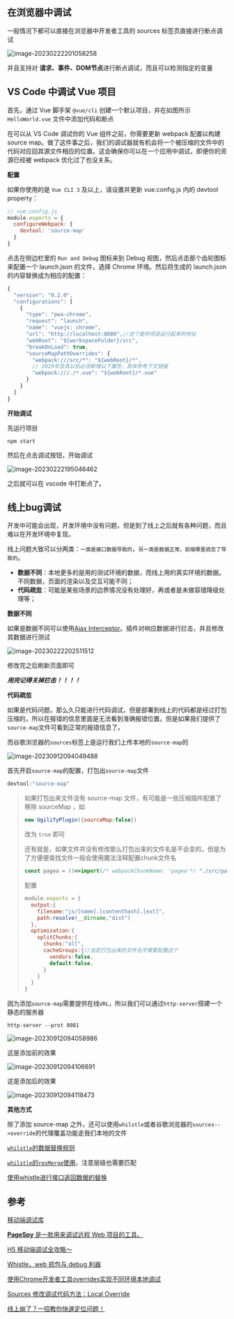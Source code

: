 ## 在浏览器中调试

一般情况下都可以直接在浏览器中开发者工具的 sources 标签页直接进行断点调试

![image-20230222201058258](代码调试和bug处理/image-20230222201058258.png)

并且支持对 **请求、事件、DOM节点**进行断点调试，而且可以检测指定的变量



## VS Code 中调试 Vue 项目

首先，通过 Vue 脚手架 `@vue/cli` 创建一个默认项目，并在如图所示 `HelloWorld.vue` 文件中添加代码和断点

在可以从 VS Code 调试你的 Vue 组件之前，你需要更新 webpack 配置以构建 source map。做了这件事之后，我们的调试器就有机会将一个被压缩的文件中的代码对应回其源文件相应的位置。这会确保你可以在一个应用中调试，即便你的资源已经被 webpack 优化过了也没关系。

**配置**

如果你使用的是 `Vue CLI 3` 及以上，请设置并更新 vue.config.js 内的 devtool property：

```js
// vue.config.js
module.exports = {
  configureWebpack: {
    devtool: 'source-map'
  }
}
```

点击在侧边栏里的 `Run and Debug` 图标来到 Debug 视图，然后点击那个齿轮图标来配置一个 launch.json 的文件，选择 Chrome 环境。然后将生成的 launch.json 的内容替换成为相应的配置：

```js
{
  "version": "0.2.0",
  "configurations": [
    {
      "type": "pwa-chrome",
      "request": "launch",
      "name": "vuejs: chrome",
      "url": "http://localhost:8080",//这个是你项目运行起来的地址
      "webRoot": "${workspaceFolder}/src",
      "breakOnLoad": true,
      "sourceMapPathOverrides": {
        "webpack:///src/*": "${webRoot}/*",
        // 2019年及其以后必须新增以下属性，具体参考下文链接
        "webpack:///./*.vue": "${webRoot}/*.vue"
      }
    }
  ]
}
```

**开始调试**

先运行项目

```shell
npm start
```

然后在点击调试按钮，开始调试

![image-20230222195046462](代码调试和bug处理/image-20230222195046462.png)

之后就可以在 vscode 中打断点了。



## 线上bug调试

开发中可能会出现，开发环境中没有问题，但是到了线上之后就有各种问题，而且难以在开发环境中复现。

线上问题大致可以分两类：`一类是接口数据导致的`，`另一类是数据正常，前端哪里疏忽了导致的`。

- **数据不同**：本地更多的是用的测试环境的数据，而线上用的真实环境的数据。不同数据，页面的渲染以及交互可能不同；
- **代码疏忽**：可能是某些场景的边界情况没有处理好，再或者是未做容错降级处理等；

**数据不同**

如果是数据不同可以使用[Ajax Interceptor](https://link.juejin.cn/?target=https%3A%2F%2Fchrome.google.com%2Fwebstore%2Fdetail%2Fajax-interceptor%2Fnhpjggchkhnlbgdfcbgpdpkifemomkpg)。插件对响应数据进行拦击，并且修改其数据进行测试

![image-20230222202511512](代码调试和bug处理/image-20230222202511512.png)

修改完之后刷新页面即可

***用完记得关掉拦击！！！！***



**代码疏忽**

如果是代码问题，那么久只能进行代码调试，但是部署到线上的代码都是经过打包压缩的，所以在报错的信息里面是无法看到准确报错位置。但是如果我们提供了`source-map`文件可看到正常的报错信息了。

而谷歌浏览器的`sources`标签上是运行我们上传本地的`source-map`的

![image-20230912094049488](代码调试和bug处理/image-20230912094049488.png)

首先开启`source-map`的配置，打包出`source-map`文件

```js
devtool:"source-map"
```

> 如果打包出来文件没有 source-map 文件，有可能是一些压缩插件配置了移除 sourceMap ，如
>
> ```js
> new UgilifyPlugin({sourceMap:false})
> ```
>
> 改为 `true` 即可
>
> 还有就是，如果文件并没有修改那么打包出来的文件名是不会变的，但是为了方便便查找文件一般会使用魔法注释配置chunk文件名
>
> ```js
> const pagea = ()=>import(/* webpackChunkName: 'pagea'*/ "./src/pagea.vue");
> ```
>
> 配置
>
> ```js
> module.exports = {
>   output:{
>     filename:"js/[name].[contenthash].[ext]",
>     path:resolve(__dirname,"dist")
>   },
>   optimization:{
>     splitChunks:{
>       chunks:"all",
>       cacheGroups:{//自定打包出来的文件名字需要配置这个
>         vendors:false,
>         default:false,
>       }
>     }
>   }
> }
> ```

因为添加`source-map`需要提供在线`URL`，所以我们可以通过`http-server`搭建一个静态的服务器

```shell
http-server --prot 8081
```

![image-20230912094058986](代码调试和bug处理/image-20230912094058986.png)

这是添加前的效果

![image-20230912094106691](代码调试和bug处理/image-20230912094106691.png)

这是添加后的效果

![image-20230912094118473](代码调试和bug处理/image-20230912094118473.png)



**其他方式**

除了添加 source-map 之外，还可以使用`whilstle`或者谷歌浏览器的`sources-->override`的代理覆盖功能走我们本地的文件

[`whilstle`的数据替换规则](https://wproxy.org/whistle/webui/rules.html)

[`whilstle`的`resMerge`使用](https://wproxy.org/whistle/rules/resMerge.html)，注意层级也需要匹配

[使用whistle进行接口返回数据的替换](https://juejin.cn/post/7096403040323764237)

## **参考**

[移动端调试库](https://github.com/liriliri/eruda)

[**PageSpy** 是一款用来调试远程 Web 项目的工具。](https://github.com/HuolalaTech/page-spy-web/blob/main/README_ZH.md)

[H5 移动端调试全攻略～](https://juejin.cn/post/7004428187790901279#heading-0)

[Whistle，web 抓包与 debug 利器](https://www.cnblogs.com/zhihuilai/p/9992533.html)

[使用Chrome开发者工具overrides实现不同环境本地调试](https://blog.csdn.net/weixin_43834227/article/details/109161756)

[Sources 修改调试代码方法：Local Override](https://blog.csdn.net/weixin_43827779/article/details/125556233?spm=1001.2101.3001.6650.16&utm_medium=distribute.pc_relevant.none-task-blog-2%7Edefault%7EBlogCommendFromBaidu%7ERate-16-125556233-blog-128223171.pc_relevant_3mothn_strategy_recovery&depth_1-utm_source=distribute.pc_relevant.none-task-blog-2%7Edefault%7EBlogCommendFromBaidu%7ERate-16-125556233-blog-128223171.pc_relevant_3mothn_strategy_recovery&utm_relevant_index=17)

[线上崩了？一招教你快速定位问题！](https://juejin.cn/post/7166031357418668040)

